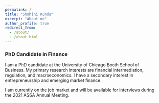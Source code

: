 ```yaml
---
permalink: /
title: "Shohini Kundu"
excerpt: "About me"
author_profile: true
redirect_from: 
  - /about/
  - /about.html
---
```

### PhD Candidate in Finance

I am a PhD candidate at the University of Chicago Booth School of Business. My primary research interests are financial intermediation, regulation, and macroeconomics. I have a secondary interest in entrepreneurship and emerging market finance. 

I am currently on the job market and will be available for interviews during the 2021 ASSA Annual Meeting.
